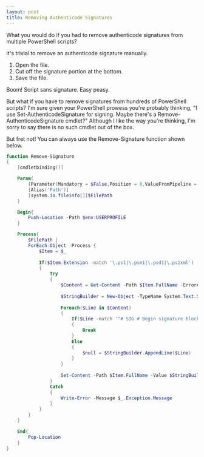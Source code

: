 ```yaml
---
layout: post
title: Removing Authenticode Signatures
---
```

What you would do if you had to remove authenticode signatures from multiple PowerShell scripts?

It's trivial to remove an authenticode signature manually. 

1. Open the file.
2. Cut off the signature portion at the bottom.
3. Save the file.

Boom! Script sans signature. Easy peasy. 

But what if you have to remove signatures from hundreds of PowerShell scripts? I'm sure given your PowerShell prowess you're probably thinking, "I use Set-AuthenticodeSignature for signing. Maybe there's a Remove-AuthenticodeSignature cmdlet?" Although I like the way you're thinking, I'm sorry to say there is no such cmdlet out of the box.

But fret not! You can always use the Remove-Signature function shown below.

```powershell
function Remove-Signature
{
    [cmdletbinding()]

    Param(
        [Parameter(Mandatory = $False,Position = 0,ValueFromPipeline = $True,ValueFromPipelineByPropertyName = $True)]
        [Alias('Path')]
        [system.io.fileinfo[]]$FilePath
    )

    Begin{
        Push-Location -Path $env:USERPROFILE
    }

    Process{
        $FilePath |
        ForEach-Object -Process {
            $Item = $_
			
            If($Item.Extension -match '\.ps1|\.psm1|\.psd1|\.ps1xml')
            {
                Try
                {
                    $Content = Get-Content -Path $Item.FullName -ErrorAction Stop
    
                    $StringBuilder = New-Object -TypeName System.Text.StringBuilder -ErrorAction Stop
    
                    Foreach($Line in $Content)
                    {
                        If($Line -match '^# SIG # Begin signature block|^<!-- SIG # Begin signature block -->')
                        {
                            Break
                        }
                        Else
                        {
                            $null = $StringBuilder.AppendLine($Line)
                        }
                    }
    
                    Set-Content -Path $Item.FullName -Value $StringBuilder.ToString()
                }
                Catch
                {
                    Write-Error -Message $_.Exception.Message
                }
            }
        }
    }

    End{
        Pop-Location
    }
}
```